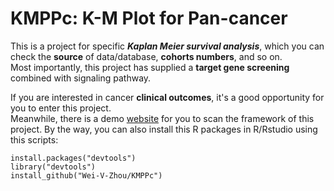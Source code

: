 # KMPPc: K-M Plot for Pan-cancer

This is a project for specific ***Kaplan Meier survival analysis***, which you can check the **source** of data/database, **cohorts numbers**, and so on.  
Most importantly, this project has supplied a **target gene screening** combined with signaling pathway.

If you are interested in cancer **clinical outcomes**, it's a good opportunity for you to enter this project.  
Meanwhile, there is a demo [website](https://zhouwei.shinyapps.io/KMPPc/) for you to scan the framework of this project. By the way, you can also install this R packages in R/Rstudio using this scripts:  
```
install.packages("devtools")
library("devtools")
install_github("Wei-V-Zhou/KMPPc")
```
